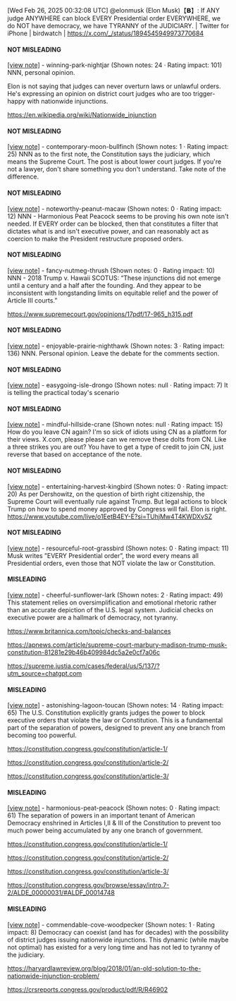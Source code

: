 [Wed Feb 26, 2025 00:32:08 UTC] @elonmusk (Elon Musk)【𝗕】: If ANY judge ANYWHERE can block  EVERY Presidential order EVERYWHERE,  we do NOT have democracy, we have TYRANNY of the JUDICIARY. | Twitter for iPhone | birdwatch | https://x.com/_/status/1894545949973770684

#### NOT MISLEADING

[[view note]](https://x.com/i/birdwatch/n/1894597795325317631) - winning-park-nightjar (Shown notes: 24 · Rating impact: 101)
NNN, personal opinion.

Elon is not saying that judges can never overturn laws or unlawful orders. He's expressing an opinion on district court judges who are too trigger-happy with nationwide injunctions.

https://en.wikipedia.org/wiki/Nationwide_injunction

#### NOT MISLEADING

[[view note]](https://x.com/i/birdwatch/n/1894580554517155886) - contemporary-moon-bullfinch (Shown notes: 1 · Rating impact: 25)
NNN as to the first note, the Constitution says the judiciary, which means the Supreme Court. The post is about lower court judges. If you're not a lawyer, don't share something you don't understand. Take note of the difference. 

#### NOT MISLEADING

[[view note]](https://x.com/i/birdwatch/n/1894566926371963269) - noteworthy-peanut-macaw (Shown notes: 0 · Rating impact: 12)
NNN - Harmonious Peat Peacock seems to be proving his own note isn't needed. If EVERY order can be blocked, then that constitutes a filter that dictates what is and isn't executive power, and can reasonably act as coercion to make the President restructure proposed orders. 

#### NOT MISLEADING

[[view note]](https://x.com/i/birdwatch/n/1894553486332661971) - fancy-nutmeg-thrush (Shown notes: 0 · Rating impact: 10)
NNN - 2018 Trump v. Hawaii SCOTUS:
“These injunctions did not emerge until a century and a half after the founding. And they appear to be inconsistent with longstanding limits on equitable relief and the power of Article III courts.”

https://www.supremecourt.gov/opinions/17pdf/17-965_h315.pdf

#### NOT MISLEADING

[[view note]](https://x.com/i/birdwatch/n/1894551099471737175) - enjoyable-prairie-nighthawk (Shown notes: 3 · Rating impact: 136)
NNN. Personal opinion. Leave the debate for the comments section.

#### NOT MISLEADING

[[view note]](https://x.com/i/birdwatch/n/1894641210901631170) - easygoing-isle-drongo (Shown notes: null · Rating impact: 7)
It is telling the practical today's scenario 

#### NOT MISLEADING

[[view note]](https://x.com/i/birdwatch/n/1894669947672084878) - mindful-hillside-crane (Shown notes: null · Rating impact: 15)
How do you leave CN again? I'm so sick of idiots using CN as a platform for their views. X.com, please please can we remove these dolts from CN. Like a three strikes you are out? You have to get a type of credit to join CN, just reverse that based on acceptance of the note. 

#### NOT MISLEADING

[[view note]](https://x.com/i/birdwatch/n/1894675232469950921) - entertaining-harvest-kingbird (Shown notes: 0 · Rating impact: 20)
As per Dershowitz, on the question of birth right citizenship, the Supreme Court will eventually rule against Trump. But legal actions to block Trump on how to spend money approved by Congress will fail. Elon is right. https://www.youtube.com/live/o1EetB4EY-E?si=TUhjMw4T4KWDXvSZ

#### NOT MISLEADING

[[view note]](https://x.com/i/birdwatch/n/1894691928546910529) - resourceful-root-grassbird (Shown notes: 0 · Rating impact: 11)
Musk writes ”EVERY Presidential order”, the word every means all Presidential orders, even those that NOT violate the law or Constitution.

#### MISLEADING

[[view note]](https://x.com/i/birdwatch/n/1894638541743046804) - cheerful-sunflower-lark (Shown notes: 2 · Rating impact: 49)
This statement relies on oversimplification and emotional rhetoric rather than an accurate depiction of the U.S. legal system. Judicial checks on executive power are a hallmark of democracy, not tyranny.


https://www.britannica.com/topic/checks-and-balances

https://apnews.com/article/supreme-court-marbury-madison-trump-musk-constitution-81281e29b46b409984dc5a2e0cf7a06c

https://supreme.justia.com/cases/federal/us/5/137/?utm_source=chatgpt.com

#### MISLEADING

[[view note]](https://x.com/i/birdwatch/n/1894565809797906547) - astonishing-lagoon-toucan (Shown notes: 14 · Rating impact: 65)
The U.S. Constitution explicitly grants judges the power to block executive orders that violate the law or Constitution. This is a fundamental part of the separation of powers, designed to prevent any one branch from becoming too powerful. 

https://constitution.congress.gov/constitution/article-1/

https://constitution.congress.gov/constitution/article-2/

https://constitution.congress.gov/constitution/article-3/


#### MISLEADING

[[view note]](https://x.com/i/birdwatch/n/1894551117478203577) - harmonious-peat-peacock (Shown notes: 0 · Rating impact: 61)
The separation of powers in an important tenant of American Democracy enshrined in Articles I,II & III of the Constitution to prevent too much power being accumulated by any one branch of government. 

https://constitution.congress.gov/constitution/article-1/

https://constitution.congress.gov/constitution/article-2/

https://constitution.congress.gov/constitution/article-3/

https://constitution.congress.gov/browse/essay/intro.7-2/ALDE_00000031/#ALDF_00014748

#### MISLEADING

[[view note]](https://x.com/i/birdwatch/n/1894548610739834949) - commendable-cove-woodpecker (Shown notes: 1 · Rating impact: 8)
Democracy can coexist (and has for decades) with the possibility of district judges issuing nationwide injunctions. This dynamic (while maybe not optimal) has existed for a very long time and has not led to tyranny of the judiciary. 

https://harvardlawreview.org/blog/2018/01/an-old-solution-to-the-nationwide-injunction-problem/

https://crsreports.congress.gov/product/pdf/R/R46902
